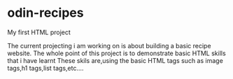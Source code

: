 # odin-recipes
My first HTML project

The current projecting i am working on is about building a basic recipe website.
The whole point of this project is to demonstrate basic HTML skills that i have learnt
These skils are,using the basic HTML tags such as image tags,h1 tags,list tags,etc....
